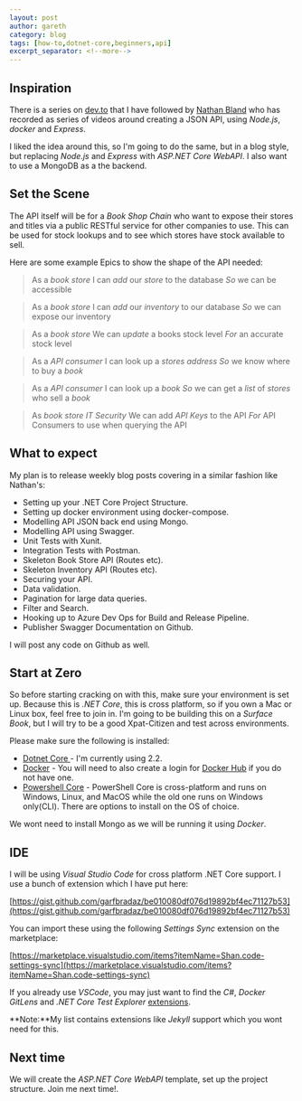 ```yaml
---
layout: post
author: gareth
category: blog
tags: [how-to,dotnet-core,beginners,api]
excerpt_separator: <!--more-->
---
```

## Inspiration

There is a series on [dev.to](https://dev.o) that I have followed by [Nathan Bland](https://dev.to/nathanabland) who has recorded as series of videos around creating a JSON API, using *Node.js*, *docker* and *Express*. <!--more-->

I liked the idea around this, so I'm going to do the same, but in a blog style, but replacing *Node.js* and *Express* with *ASP.NET Core WebAPI*. I also want to use a MongoDB as a the backend.

## Set the Scene

The API itself will be for a *Book Shop Chain* who want to expose their stores and titles via a public RESTful service for other companies to use. This can be used for stock lookups and to see which stores have stock available to sell.

Here are some example Epics to show the shape of the API needed:

> As a *book store*
> I can *add* our *store* to the database
> *So* we can be accessible

> As a *book store*
> I can *add* our *inventory* to our database
> *So* we can expose our inventory

> As a *book store*
> We can *update* a books stock level
> *For* an accurate stock level 

> As a *API consumer*
> I can look up a *stores address*
> *So* we know where to buy a *book*

> As a *API consumer*
> I can look up a *book*
> *So* we can get a *list* of *stores* who sell a
> *book*

> As *book store IT Security*
> We can add *API Keys* to the API
> *For* API Consumers to use when querying the API

## What to expect

My plan is to release weekly blog posts covering in a similar fashion like Nathan's:

- Setting up your .NET Core Project Structure.
- Setting up docker environment using docker-compose.
- Modelling API JSON back end using Mongo.
- Modelling API using Swagger.
- Unit Tests with Xunit.
- Integration Tests with Postman.
- Skeleton Book Store API (Routes etc).
- Skeleton Inventory API (Routes etc).
- Securing your API.
- Data validation.
- Pagination for large data queries.
- Filter and Search.
- Hooking up to Azure Dev Ops for Build and Release Pipeline.
- Publisher Swagger Documentation on Github.

I will post any code on Github as well.

## Start at Zero

So before starting cracking on with this, make sure your environment is set up. Because this is *.NET Core*, this is cross platform, so if you own a Mac or Linux box, feel free to join in. I'm going to be building this on a *Surface Book*, but I will try to be a good Xpat-Citizen and test across environments.

Please make sure the following is installed:

- [Dotnet Core ](https://dotnet.microsoft.com/download) - I'm currently using 2.2.
- [Docker](https://www.docker.com/get-started) - You will need to also create a login for [Docker Hub](https://hub.docker.com/signup) if you do not have one.
- [Powershell Core](https://docs.microsoft.com/en-gb/powershell/scripting/overview?view=powershell-6) - PowerShell Core is cross-platform and runs on Windows, Linux, and MacOS while the old one runs on Windows only(CLI). There are options to install on the OS of choice.

We wont need to install Mongo as we will be running it using *Docker*.

## IDE

I will be using *Visual Studio Code* for cross platform .NET Core support. I use a bunch of extension which I have put here:

[https://gist.github.com/garfbradaz/be010080df076d19892bf4ec71127b53](https://gist.github.com/garfbradaz/be010080df076d19892bf4ec71127b53)

You can import these using the following *Settings Sync* extension on the marketplace:

[https://marketplace.visualstudio.com/items?itemName=Shan.code-settings-sync](https://marketplace.visualstudio.com/items?itemName=Shan.code-settings-sync)

If you already use *VSCode*, you may just want to find the *C#*, *Docker* *GitLens* and *.NET Core Test Explorer* [extensions](https://code.visualstudio.com/docs/editor/extension-gallery).

**Note:**My list contains extensions like *Jekyll* support which you wont need for this.

## Next time

We will create the *ASP.NET Core WebAPI* template, set up the project structure. Join me next time!.